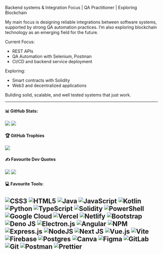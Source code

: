 Backend systems & Integration Focus | QA Practitioner | Exploring Blockchain

My main focus is designing reliable integrations between software systems, supported by strong QA automation practices. I’m also exploring blockchain technology as an emerging field for the future.

Current Focus:
- REST APIs
- QA Automation with Selenium, Postman
- CI/CD and backend service deployment

Exploring:
- Smart contracts with Solidity
- Web3 and decentralized applications

Buliding solid, scalable, and well tested systems that just work.

-------

#### 📊 GitHub Stats:
![](https://github-readme-stats.vercel.app/api?username=MalindiFrank&theme=one_dark_pro&hide_border=false&include_all_commits=false&count_private=true) 
![](https://github-readme-streak-stats.herokuapp.com?user=MalindiFrank&theme=transparent)

#### 🏆 GitHub Trophies
![](https://github-profile-trophy.vercel.app/?username=MalindiFrank&theme=dracula&no-frame=false&no-bg=true&margin-w=4)

#### ✍️ Favourite Dev Quotes
![](https://quotes-github-readme.vercel.app/api?quote=There%20are%20only%20two%20kinds%20of%20programming%20languages:%20the%20ones%20people%20complain%20about%20and%20the%20ones%20nobody%20uses.&author=Bjarne%20Stroustrup&type=vertical&theme=radical) ![](https://quotes-github-readme.vercel.app/api?quote=Talk%20is%20cheap,%20Show%20me%20the%20code.&author=Linus%20Torvalds&type=vertical&theme=radical)

#### 💻 Favourite Tools:
![CSS3](https://img.shields.io/badge/css3-%231572B6.svg?style=flat-square&logo=css3&logoColor=white) ![HTML5](https://img.shields.io/badge/html5-%23E34F26.svg?style=flat-square&logo=html5&logoColor=white) ![Java](https://img.shields.io/badge/java-%23ED8B00.svg?style=flat-square&logo=openjdk&logoColor=white) ![JavaScript](https://img.shields.io/badge/javascript-%23323330.svg?style=flat-square&logo=javascript&logoColor=%23F7DF1E) ![Kotlin](https://img.shields.io/badge/kotlin-%237F52FF.svg?style=flat-square&logo=kotlin&logoColor=white) ![Python](https://img.shields.io/badge/python-3670A0?style=flat-square&logo=python&logoColor=ffdd54) ![TypeScript](https://img.shields.io/badge/typescript-%23007ACC.svg?style=flat-square&logo=typescript&logoColor=white) ![Solidity](https://img.shields.io/badge/Solidity-%23363636.svg?style=flat-square&logo=solidity&logoColor=white) ![PowerShell](https://img.shields.io/badge/PowerShell-%235391FE.svg?style=flat-square&logo=powershell&logoColor=white) ![Google Cloud](https://img.shields.io/badge/GoogleCloud-%234285F4.svg?style=flat-square&logo=google-cloud&logoColor=white) ![Vercel](https://img.shields.io/badge/vercel-%23000000.svg?style=flat-square&logo=vercel&logoColor=white) ![Netlify](https://img.shields.io/badge/netlify-%23000000.svg?style=flat-square&logo=netlify&logoColor=#00C7B7) ![Bootstrap](https://img.shields.io/badge/bootstrap-%238511FA.svg?style=flat-square&logo=bootstrap&logoColor=white) ![Deno JS](https://img.shields.io/badge/deno%20js-000000?style=flat-square&logo=deno&logoColor=white) ![Electron.js](https://img.shields.io/badge/Electron-191970?style=flat-square&logo=Electron&logoColor=white) ![Angular](https://img.shields.io/badge/angular-%23DD0031.svg?style=flat-square&logo=angular&logoColor=white) ![NPM](https://img.shields.io/badge/NPM-%23CB3837.svg?style=flat-square&logo=npm&logoColor=white) ![Express.js](https://img.shields.io/badge/express.js-%23404d59.svg?style=flat-square&logo=express&logoColor=%2361DAFB) ![NodeJS](https://img.shields.io/badge/node.js-6DA55F?style=flat-square&logo=node.js&logoColor=white) ![Next JS](https://img.shields.io/badge/Next-black?style=flat-square&logo=next.js&logoColor=white) ![Vue.js](https://img.shields.io/badge/vue.js-%2335495e.svg?style=flat-square&logo=vuedotjs&logoColor=%234FC08D) ![Vite](https://img.shields.io/badge/vite-%23646CFF.svg?style=flat-square&logo=vite&logoColor=white) ![Firebase](https://img.shields.io/badge/firebase-a08021?style=flat-square&logo=firebase&logoColor=ffcd34) ![Postgres](https://img.shields.io/badge/postgres-%23316192.svg?style=flat-square&logo=postgresql&logoColor=white) ![Canva](https://img.shields.io/badge/Canva-%2300C4CC.svg?style=flat-square&logo=Canva&logoColor=white) ![Figma](https://img.shields.io/badge/figma-%23F24E1E.svg?style=flat-square&logo=figma&logoColor=white) ![GitLab](https://img.shields.io/badge/gitlab-%23181717.svg?style=flat-square&logo=gitlab&logoColor=white) ![Git](https://img.shields.io/badge/git-%23F05033.svg?style=flat-square&logo=git&logoColor=white) ![Postman](https://img.shields.io/badge/Postman-FF6C37?style=flat-square&logo=postman&logoColor=white) ![Prettier](https://img.shields.io/badge/prettier-%23F7B93E.svg?style=flat-square&logo=prettier&logoColor=black)
-------
